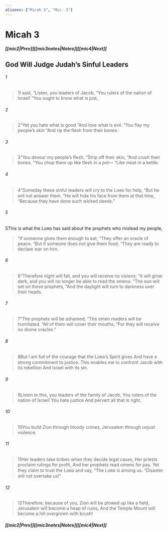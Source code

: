 ```yaml
---
aliases: ["Micah 3", "Mic. 3"]
---
```

# Micah 3
##### <span class=arrow-left></span>[[mic2|Prev]]<span class=navigation-separator></span>[[mic3notes|Notes]]<span class=navigation-separator></span>[[mic4|Next]]<span class=arrow-right></span>
## God Will Judge Judah’s Sinful Leaders
###### 1
><span class=verse-first-poetry>1</span>I said,
><span class=poetry-quote-double>“</span>Listen, you leaders of Jacob,
><span class=poetry-quote-double>“</span>You rulers of the nation of Israel!
><span class=poetry-quote-double>“</span>You ought to know what is just,
###### 2
><span class=verse-body-poetry>2</span><span class=poetry-quote-double>“</span>Yet you hate what is good
><span class=poetry-quote-double>“</span>And love what is evil.
><span class=poetry-quote-double>“</span>You flay my people’s skin
><span class=poetry-quote-double>“</span>And rip the flesh from their bones.
###### 3
><span class=verse-body-poetry>3</span><span class=poetry-quote-double>“</span>You devour my people’s flesh,
><span class=poetry-quote-double>“</span>Strip off their skin,
><span class=poetry-quote-double>“</span>And crush their bones.
><span class=poetry-quote-double>“</span>You chop them up like flesh in a pot—
><span class=poetry-quote-double>“</span>Like meat in a kettle.
###### 4
><span class=verse-body-poetry>4</span><span class=poetry-quote-double>“</span>Someday these sinful leaders will cry to the Lᴏʀᴅ for help,
><span class=poetry-quote-double>“</span>But he will not answer them.
><span class=poetry-quote-double>“</span>He will hide his face from them at that time,
><span class=poetry-quote-double>“</span>Because they have done such wicked deeds.”
<div class=paragraph-break></div>

###### 5
<span class=verse-first>5</span>This is what the Lᴏʀᴅ has said about the prophets who mislead my people,
<div class=paragraph-break></div>

><span class=poetry-quote-double>“</span>If someone gives them enough to eat,
><span class=poetry-quote-double>“</span>They offer an oracle of peace.
><span class=poetry-quote-double>“</span>But if someone does not give them food,
><span class=poetry-quote-double>“</span>They are ready to declare war on him.
###### 6
><span class=verse-body-poetry>6</span><span class=poetry-quote-double>“</span>Therefore night will fall, and you will receive no visions;
><span class=poetry-quote-double>“</span>It will grow dark, and you will no longer be able to read the omens.
><span class=poetry-quote-double>“</span>The sun will set on these prophets,
><span class=poetry-quote-double>“</span>And the daylight will turn to darkness over their heads.
###### 7
><span class=verse-body-poetry>7</span><span class=poetry-quote-double>“</span>The prophets will be ashamed;
><span class=poetry-quote-double>“</span>The omen readers will be humiliated.
><span class=poetry-quote-double>“</span>All of them will cover their mouths,
><span class=poetry-quote-double>“</span>For they will receive no divine oracles.”
###### 8
><span class=verse-body-poetry>8</span>But I am full of the courage that the Lᴏʀᴅ’s Spirit gives
>And have a strong commitment to justice.
>This enables me to confront Jacob with its rebellion
>And Israel with its sin.
###### 9
><span class=verse-body-poetry>9</span>Listen to this, you leaders of the family of Jacob,
>You rulers of the nation of Israel!
>You hate justice
>And pervert all that is right.
###### 10
><span class=verse-body-poetry>10</span>You build Zion through bloody crimes,
>Jerusalem through unjust violence.
###### 11
><span class=verse-body-poetry>11</span>Her leaders take bribes when they decide legal cases,
>Her priests proclaim rulings for profit,
>And her prophets read omens for pay.
>Yet they claim to trust the Lᴏʀᴅ and say,
><span class=poetry-quote-double>“</span>The Lᴏʀᴅ is among us.
><span class=poetry-quote-double>“</span>Disaster will not overtake us!”
###### 12
><span class=verse-body-poetry>12</span>Therefore, because of you, Zion will be plowed up like a field,
>Jerusalem will become a heap of ruins,
>And the Temple Mount will become a hill overgrown with brush!
##### <span class=arrow-left></span>[[mic2|Prev]]<span class=navigation-separator></span>[[mic3notes|Notes]]<span class=navigation-separator></span>[[mic4|Next]]<span class=arrow-right></span>